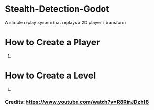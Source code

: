 # Stealth-Detection-Godot
A simple replay system that replays a 2D player's transform

# How to Create a Player

1. 

# How to Create a Level

1. 


### Credits: https://www.youtube.com/watch?v=R8RinJDzhf8
